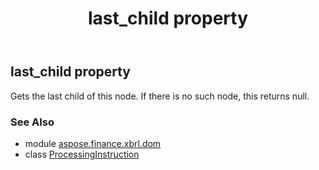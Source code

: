 ﻿---
title: last_child property
second_title: Aspose.Finance for Python via .NET API References
description: 
type: docs
weight: 220
url: /python-net/aspose.finance.xbrl.dom/processinginstruction/last_child/
is_root: false
---

## last_child property


Gets the last child of this node. If there is no such node, this returns null.

### See Also
* module [aspose.finance.xbrl.dom](../../)
* class [ProcessingInstruction](/finance/python-net/aspose.finance.xbrl.dom/processinginstruction)
